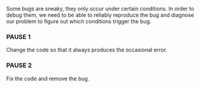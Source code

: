 Some bugs are sneaky, they only occur under certain conditions. In order to debug them, we need to be able to reliably 
reproduce the bug and diagnose our problem to figure out which conditions trigger the bug.

### PAUSE 1
Change the code so that it always produces the occasional error.

### PAUSE 2
Fix the code and remove the bug. 